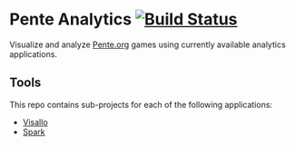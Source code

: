 # Pente Analytics [![Build Status](https://travis-ci.org/srfarley/pente-analytics.svg?branch=master)](https://travis-ci.org/srfarley/pente-analytics)
Visualize and analyze [Pente.org](http://pente.org) games using currently available analytics applications.

## Tools
This repo contains sub-projects for each of the following applications:
* [Visallo](visallo)
* [Spark](spark)
